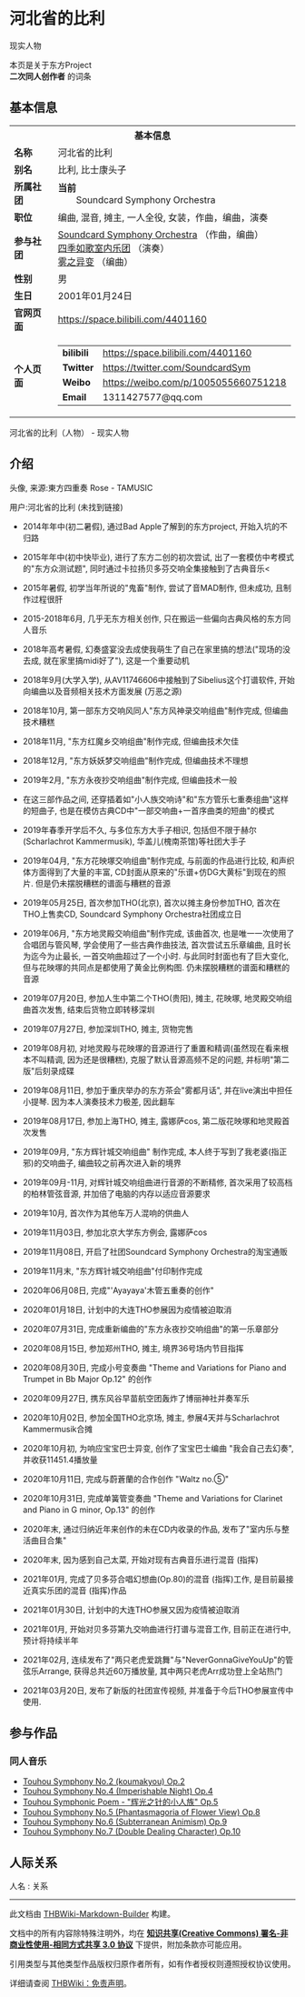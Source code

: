 # 河北省的比利

<!-- source html: G:\repos\THBWiki-Markdown-Builder\THBWikiMarkdown\Temp\main\a\aa\ns0%3A%E6%B2%B3%E5%8C%97%E7%9C%81%E7%9A%84%E6%AF%94%E5%88%A9.html -->

现实人物

本页是关于东方Project  
 **二次同人创作者** 的词条

## 基本信息

<table><tbody><tr><th colspan="3">基本信息</th></tr><tr><td class="label"><b>名称</b></td><td> 河北省的比利 </td></tr><tr><td class="label"><b>别名</b></td><td>比利<span class="inside" title="你知道的太多了">, 比士康头子</span></td></tr><tr><td class="label"><b>所属社团</b></td><td><b>当前</b><div style="margin-left:2em;">Soundcard Symphony Orchestra</div></td></tr><tr><td class="label"><b>职位</b></td><td>编曲, 混音, 摊主, 一人全役<span class="inside" title="你知道的太多了">, 女装</span>，作曲，编曲，演奏</td></tr><tr><td class="label"><b>参与社团</b></td><td><a href="./Soundcard_Symphony_Orchestra.md" title="Soundcard Symphony Orchestra">Soundcard Symphony Orchestra</a> （作曲，编曲）<br><a href="./四季如歌室内乐团.md" title="四季如歌室内乐团">四季如歌室内乐团</a> （演奏）<br><a href="./雾之异变.md" title="雾之异变">雾之异变</a> （编曲）</td></tr><tr><td class="label"><b>性别</b></td><td>男</td></tr><tr><td class="label"><b>生日</b></td><td>2001年01月24日</td></tr><tr><td class="label"><b>官网页面</b></td><td><a rel="nofollow" class="external free" href="https://space.bilibili.com/4401160">https://space.bilibili.com/4401160</a></td></tr><tr><td class="label"><b>个人页面</b></td><td><table border="0" cellspacing="0" cellpadding="0"><tbody><tr><td><b>bilibili</b></td><td><a rel="nofollow" class="external free" href="https://space.bilibili.com/4401160">https://space.bilibili.com/4401160</a></td></tr><tr><td><b>Twitter</b></td><td><a rel="nofollow" class="external free" href="https://twitter.com/SoundcardSym">https://twitter.com/SoundcardSym</a></td></tr><tr><td><b>Weibo</b></td><td><a rel="nofollow" class="external free" href="https://weibo.com/p/1005055660751218">https://weibo.com/p/1005055660751218</a></td></tr><tr><td><b>Email</b></td><td>1311427577@qq.com</td></tr></tbody></table></td></tr></tbody></table>

河北省的比利（人物） - 现实人物

## 介绍
[](./文件-河北省的比利头像.jpg.md)  [](./文件-河北省的比利头像.jpg.md)头像, 来源:東方四重奏 Rose - TAMUSIC
  
用户:河北省的比利 (未找到链接)  

  

- 2014年年中(初二暑假), 通过Bad Apple了解到的东方project, 开始入坑的不归路

  
  

  

- 2015年年中(初中快毕业), 进行了东方二创的初次尝试, 出了一套模仿中考模式的"东方众测试题", 同时通过卡拉扬贝多芬交响全集接触到了古典音乐&lt;
- 2015年暑假, 初学当年所说的"鬼畜"制作, 尝试了音MAD制作, 但未成功, 且制作过程很肝
- 2015-2018年6月, 几乎无东方相关创作, 只在搬运一些偏向古典风格的东方同人音乐

  
  

  

- 2018年高考暑假, 幻奏盛宴没去成使我萌生了自己在家里搞的想法("现场的没去成, 就在家里搞midi好了"), 这是一个重要动机
- 2018年9月(大学入学), 从AV11746606中接触到了Sibelius这个打谱软件, 开始向编曲以及音频相关技术方面发展 (万恶之源)
- 2018年10月, 第一部东方交响风同人"东方风神录交响组曲"制作完成, 但编曲技术糟糕
- 2018年11月, "东方红魔乡交响组曲"制作完成, 但编曲技术欠佳
- 2018年12月, "东方妖妖梦交响组曲"制作完成, 但编曲技术不理想

  
  

  

- 2019年2月, "东方永夜抄交响组曲"制作完成, 但编曲技术一般
- 在这三部作品之间, 还穿插着如"小人族交响诗"和"东方管乐七重奏组曲"这样的短曲子, 也是在模仿古典CD中"一部交响曲+一首序曲类的短曲"的模式
- 2019年春季开学后不久, 与多位东方大手子相识, 包括但不限于赫尔(Scharlachrot Kammermusik), 华盖儿(槐南茶馆)等社团大手子
- 2019年04月, "东方花映塚交响组曲"制作完成, 与前面的作品进行比较, 和声织体方面得到了大量的丰富, CD封面从原来的"乐谱+仿DG大黄标"到现在的照片. 但是仍未摆脱糟糕的谱面与糟糕的音源
- 2019年05月25日, 首次参加THO(北京), 首次以摊主身份参加THO, 首次在THO上售卖CD, Soundcard Symphony Orchestra社团成立日
- 2019年06月, "东方地灵殿交响组曲"制作完成, 该曲首次, 也是唯一一次使用了合唱团与管风琴, 学会使用了一些古典作曲技法, 首次尝试五乐章编曲, 且时长为迄今为止最长, 一首交响曲超过了一个小时. 与此同时封面也有了巨大变化, 但与花映塚的共同点是都使用了黄金比例构图. 仍未摆脱糟糕的谱面和糟糕的音源
- 2019年07月20日, 参加人生中第二个THO(贵阳), 摊主, 花映塚, 地灵殿交响组曲首次发售, 结束后货物立即转移深圳
- 2019年07月27日, 参加深圳THO, 摊主, 货物完售
- 2019年08月初, 对地灵殿与花映塚的音源进行了重置和精调(虽然现在看来根本不叫精调, 因为还是很糟糕), 克服了默认音源高频不足的问题, 并标明"第二版"后刻录成碟
- 2019年08月11日, 参加于重庆举办的东方茶会"雾都月话", 并在live演出中担任小提琴. 因为本人演奏技术力极差, 因此翻车
- 2019年08月17日, 参加上海THO, 摊主, 露娜萨cos, 第二版花映塚和地灵殿首次发售
- 2019年09月, "东方辉针城交响组曲" 制作完成, 本人终于写到了我老婆(指正邪)的交响曲子, 编曲较之前再次进入新的境界
- 2019年09月-11月, 对辉针城交响组曲进行音源的不断精修, 首次采用了较高档的柏林管弦音源, 并加倍了电脑的内存以适应音源要求
- 2019年10月, 首次作为其他车万人混响的供曲人
- 2019年11月03日, 参加北京大学东方例会, 露娜萨cos
- 2019年11月08日, 开启了社团Soundcard Symphony Orchestra的淘宝通贩
- 2019年11月末, "东方辉针城交响组曲"付印制作完成

  
  

  

- 2020年06月08日, 完成"'Ayayaya'木管五重奏的创作"
- 2020年01月18日, 计划中的大连THO参展因为疫情被迫取消
- 2020年07月31日, 完成重新编曲的"东方永夜抄交响组曲"的第一乐章部分
- 2020年08月15日, 参加郑州THO, 摊主, 境界36号场内节目指挥
- 2020年08月30日, 完成小号变奏曲 "Theme and Variations for Piano and Trumpet in Bb Major Op.12" 的创作
- 2020年09月27日, 携东风谷早苗航空团轰炸了博丽神社并奏军乐
- 2020年10月02日, 参加全国THO北京场, 摊主, 参展4天并与Scharlachrot Kammermusik合摊
- 2020年10月初, 为响应宝宝巴士异变, 创作了宝宝巴士编曲 "我会自己去幻奏", 并收获11451.4播放量
- 2020年10月11日, 完成与蔚蒼蘭的合作创作 "Waltz no.⑤"
- 2020年10月31日, 完成单簧管变奏曲 "Theme and Variations for Clarinet and Piano in G minor, Op.13" 的创作
- 2020年末, 通过归纳近年来创作的未在CD内收录的作品, 发布了"室内乐与整活曲目合集"
- 2020年末, 因为感到自己太菜, 开始对现有古典音乐进行混音 (指挥)

  
  

  

- 2021年01月, 完成了贝多芬合唱幻想曲(Op.80)的混音 (指挥)工作, 是目前最接近真实乐团的混音 (指挥)作品
- 2021年01月30日, 计划中的大连THO参展又因为疫情被迫取消
- 2021年01月, 开始对贝多芬第九交响曲进行打谱与混音工作, 目前正在进行中, 预计将持续半年
- 2021年02月, 连续发布了"两只老虎爱跳舞"与"NeverGonnaGiveYouUp"的管弦乐Arrange, 获得总共近60万播放量, 其中两只老虎Arr成功登上全站热门
- 2021年03月20日, 发布了新版的社团宣传视频, 并准备于今后THO参展宣传中使用.


## 参与作品

### 同人音乐
- [Touhou Symphony No.2 (koumakyou) Op.2](./Touhou_Symphony_No.2_(koumakyou)_Op.2.md)
- [Touhou Symphony No.4 (Imperishable Night) Op.4](./Touhou_Symphony_No.4_(Imperishable_Night)_Op.4.md)
- [Touhou Symphonic Poem - "辉光之针的小人族" Op.5](./Touhou_Symphonic_Poem_-_-辉光之针的小人族-_Op.5.md)
- [Touhou Symphony No.5 (Phantasmagoria of Flower View) Op.8](./Touhou_Symphony_No.5_(Phantasmagoria_of_Flower_View)_Op.8.md)
- [Touhou Symphony No.6 (Subterranean Animism) Op.9](./Touhou_Symphony_No.6_(Subterranean_Animism)_Op.9.md)
- [Touhou Symphony No.7 (Double Dealing Character) Op.10](./Touhou_Symphony_No.7_(Double_Dealing_Character)_Op.10.md)


## 人际关系
人名
: 关系





---

此文档由 [THBWiki-Markdown-Builder](https://github.com/Delsin-Yu/THBWiki-Markdown-Builder) 构建。

文档中的所有内容除特殊注明外，均在 [**知识共享(Creative Commons) 署名-非商业性使用-相同方式共享 3.0 协议**](https://creativecommons.org/licenses/by-sa/3.0/deed.zh-hans) 下提供，附加条款亦可能应用。

引用类型与其他类型作品版权归原作者所有，如有作者授权则遵照授权协议使用。

详细请查阅 [THBWiki：免责声明](https://thbwiki.cc/THBWiki:%E5%85%8D%E8%B4%A3%E5%A3%B0%E6%98%8E)。

